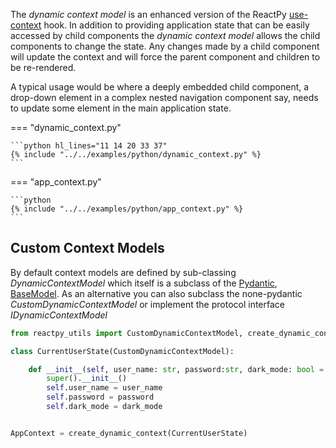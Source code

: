 The *dynamic context model* is an enhanced version of the ReactPy [use-context] hook. In addition
to providing application state that can be easily accessed by child components the 
*dynamic context model* allows the child components to change the state. Any changes
made by a child component will update the context and will force the parent component
and children to be re-rendered.

A typical usage would be where a deeply embedded child component, a drop-down element in
a complex nested navigation component say, needs to update some element in 
the main application state. 


=== "dynamic_context.py"

    ```python hl_lines="11 14 20 33 37"
    {% include "../../examples/python/dynamic_context.py" %}
    ```

=== "app_context.py"

    ```python
    {% include "../../examples/python/app_context.py" %}
    ```

[use-context]: https://reactpy.dev/docs/reference/hooks-api.html#use-context


## Custom Context Models

By default context models are defined by sub-classing *DynamicContextModel* which
itself is a subclass of the [Pydantic], [BaseModel]. As an alternative you can also
subclass the none-pydantic *CustomDynamicContextModel* or implement the protocol
interface *IDynamicContextModel*


```python
from reactpy_utils import CustomDynamicContextModel, create_dynamic_context

class CurrentUserState(CustomDynamicContextModel):

    def __init__(self, user_name: str, password:str, dark_mode: bool = True):
        super().__init__()
        self.user_name = user_name
        self.password = password
        self.dark_mode = dark_mode


AppContext = create_dynamic_context(CurrentUserState)
```

[Pydantic]: https://docs.pydantic.dev/latest/
[BaseModel]: https://docs.pydantic.dev/latest/api/base_model/
